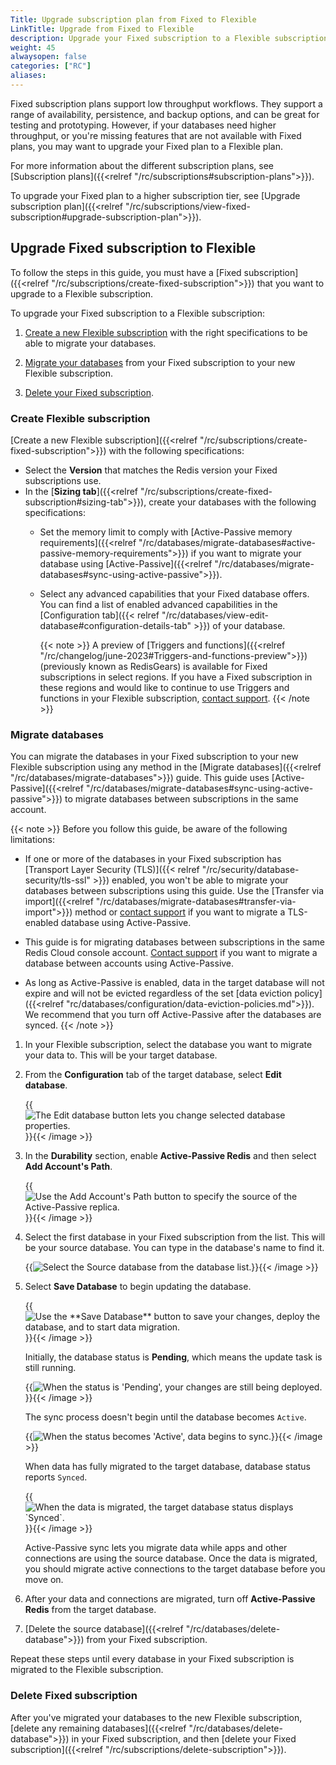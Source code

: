 ```yaml
---
Title: Upgrade subscription plan from Fixed to Flexible
LinkTitle: Upgrade from Fixed to Flexible
description: Upgrade your Fixed subscription to a Flexible subscription.
weight: 45
alwaysopen: false
categories: ["RC"]
aliases: 
---
```


Fixed subscription plans support low throughput workflows. They support a range of availability, persistence, and backup options, and can be great for testing and prototyping. However, if your databases need higher throughput, or you're missing features that are not available with Fixed plans, you may want to upgrade your Fixed plan to a Flexible plan.

For more information about the different subscription plans, see [Subscription plans]({{<relref "/rc/subscriptions#subscription-plans">}}).

To upgrade your Fixed plan to a higher subscription tier, see [Upgrade subscription plan]({{<relref "/rc/subscriptions/view-fixed-subscription#upgrade-subscription-plan">}}).

## Upgrade Fixed subscription to Flexible

To follow the steps in this guide, you must have a [Fixed subscription]({{<relref "/rc/subscriptions/create-fixed-subscription">}}) that you want to upgrade to a Flexible subscription.

To upgrade your Fixed subscription to a Flexible subscription:

1. [Create a new Flexible subscription](#create-flexible-subscription) with the right specifications to be able to migrate your databases.

1. [Migrate your databases](#migrate-databases) from your Fixed subscription to your new Flexible subscription.

1. [Delete your Fixed subscription](#delete-fixed-subscription).

### Create Flexible subscription

[Create a new Flexible subscription]({{<relref "/rc/subscriptions/create-fixed-subscription">}}) with the following specifications:

- Select the **Version** that matches the Redis version your Fixed subscriptions use.
- In the [**Sizing tab**]({{<relref "/rc/subscriptions/create-fixed-subscription#sizing-tab">}}), create your databases with the following specifications:
    - Set the memory limit to comply with [Active-Passive memory requirements]({{<relref "/rc/databases/migrate-databases#active-passive-memory-requirements">}}) if you want to migrate your database using [Active-Passive]({{<relref "/rc/databases/migrate-databases#sync-using-active-passive">}}).
    - Select any advanced capabilities that your Fixed database offers. You can find a list of enabled advanced capabilities in the [Configuration tab]({{< relref "/rc/databases/view-edit-database#configuration-details-tab" >}}) of your database.

        {{< note >}}
A preview of [Triggers and functions]({{<relref "/rc/changelog/june-2023#Triggers-and-functions-preview">}}) (previously known as RedisGears) is available for Fixed subscriptions in select regions. If you have a Fixed subscription in these regions and would like to continue to use Triggers and functions in your Flexible subscription, [contact support](https://redis.com/company/support/).
        {{< /note >}}

### Migrate databases

You can migrate the databases in your Fixed subscription to your new Flexible subscription using any method in the [Migrate databases]({{<relref "/rc/databases/migrate-databases">}}) guide. This guide uses [Active-Passive]({{<relref "/rc/databases/migrate-databases#sync-using-active-passive">}}) to migrate databases between subscriptions in the same account.

{{< note >}}
Before you follow this guide, be aware of the following limitations:

- If one or more of the databases in your Fixed subscription has [Transport Layer Security (TLS)]({{< relref  "/rc/security/database-security/tls-ssl" >}}) enabled, you won't be able to migrate your databases between subscriptions using this guide. Use the [Transfer via import]({{<relref "/rc/databases/migrate-databases#transfer-via-import">}}) method or [contact support](https://redis.com/company/support/) if you want to migrate a TLS-enabled database using Active-Passive.

- This guide is for migrating databases between subscriptions in the same Redis Cloud console account. [Contact support](https://redis.com/company/support/) if you want to migrate a database between accounts using Active-Passive.

- As long as Active-Passive is enabled, data in the target database will not expire and will not be evicted regardless of the set [data eviction policy]({{<relref "rc/databases/configuration/data-eviction-policies.md">}}). We recommend that you turn off Active-Passive after the databases are synced. 
{{< /note >}}

1. In your Flexible subscription, select the database you want to migrate your data to. This will be your target database.

1. From the **Configuration** tab of the target database, select **Edit database**.

    {{<image filename="images/rc/button-database-edit.png" alt="The Edit database button lets you change selected database properties." >}}{{< /image >}}

1. In the **Durability** section, enable **Active-Passive Redis** and then select **Add Account's Path**.

    {{<image filename="images/rc/button-database-add-account-path.png" alt="Use the Add Account's Path button to specify the source of the Active-Passive replica." >}}{{< /image >}}

1. Select the first database in your Fixed subscription from the list. This will be your source database. You can type in the database's name to find it.

    {{<image filename="images/rc/database-add-account-path-list.png" alt="Select the Source database from the database list." >}}{{< /image >}}

1. Select **Save Database** to begin updating the database.

    {{<image filename="images/rc/button-database-save.png" alt="Use the **Save Database** button to save your changes, deploy the database, and to start data migration." >}}{{< /image >}}

    Initially, the database status is __Pending__, which means the update task is still running.  

    {{<image filename="images/rc/icon-database-update-status-pending.png" alt="When the status is 'Pending', your changes are still being deployed.">}}{{< /image >}}

    The sync process doesn't begin until the database becomes `Active`.  

    {{<image filename="images/rc/icon-database-update-status-active.png" alt="When the status becomes 'Active', data begins to sync." >}}{{< /image >}}

    When data has fully migrated to the target database, database status reports `Synced`.  

    {{<image filename="images/rc/migrate-data-status-synced.png" alt="When the data is migrated, the target database status displays `Synced`." >}}{{< /image >}}

    Active-Passive sync lets you migrate data while apps and other connections are using the source database. Once the data is migrated, you should migrate active connections to the target database before you move on.

1. After your data and connections are migrated, turn off **Active-Passive Redis** from the target database.

1. [Delete the source database]({{<relref "/rc/databases/delete-database">}}) from your Fixed subscription.

Repeat these steps until every database in your Fixed subscription is migrated to the Flexible subscription.

### Delete Fixed subscription

After you've migrated your databases to the new Flexible subscription, [delete any remaining databases]({{<relref "/rc/databases/delete-database">}}) in your Fixed subscription, and then [delete your Fixed subscription]({{<relref "/rc/subscriptions/delete-subscription">}}).



